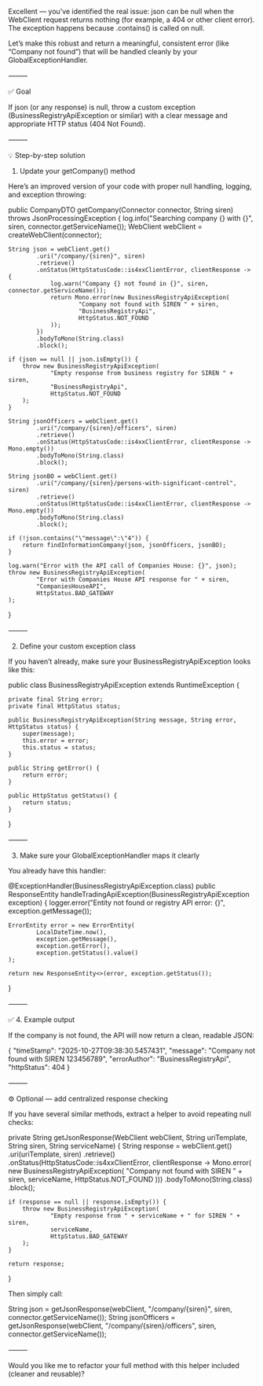 Excellent — you’ve identified the real issue: json can be null when the WebClient request returns nothing (for example, a 404 or other client error). The exception happens because .contains() is called on null.

Let’s make this robust and return a meaningful, consistent error (like “Company not found”) that will be handled cleanly by your GlobalExceptionHandler.

⸻

✅ Goal

If json (or any response) is null, throw a custom exception (BusinessRegistryApiException or similar) with a clear message and appropriate HTTP status (404 Not Found).

⸻

💡 Step-by-step solution

1. Update your getCompany() method

Here’s an improved version of your code with proper null handling, logging, and exception throwing:

public CompanyDTO getCompany(Connector connector, String siren) throws JsonProcessingException {
    log.info("Searching company {} with {}", siren, connector.getServiceName());
    WebClient webClient = createWebClient(connector);

    String json = webClient.get()
            .uri("/company/{siren}", siren)
            .retrieve()
            .onStatus(HttpStatusCode::is4xxClientError, clientResponse -> {
                log.warn("Company {} not found in {}", siren, connector.getServiceName());
                return Mono.error(new BusinessRegistryApiException(
                        "Company not found with SIREN " + siren,
                        "BusinessRegistryApi",
                        HttpStatus.NOT_FOUND
                ));
            })
            .bodyToMono(String.class)
            .block();

    if (json == null || json.isEmpty()) {
        throw new BusinessRegistryApiException(
                "Empty response from business registry for SIREN " + siren,
                "BusinessRegistryApi",
                HttpStatus.NOT_FOUND
        );
    }

    String jsonOfficers = webClient.get()
            .uri("/company/{siren}/officers", siren)
            .retrieve()
            .onStatus(HttpStatusCode::is4xxClientError, clientResponse -> Mono.empty())
            .bodyToMono(String.class)
            .block();

    String jsonBO = webClient.get()
            .uri("/company/{siren}/persons-with-significant-control", siren)
            .retrieve()
            .onStatus(HttpStatusCode::is4xxClientError, clientResponse -> Mono.empty())
            .bodyToMono(String.class)
            .block();

    if (!json.contains("\"message\":\"4")) {
        return findInformationCompany(json, jsonOfficers, jsonBO);
    }

    log.warn("Error with the API call of Companies House: {}", json);
    throw new BusinessRegistryApiException(
            "Error with Companies House API response for " + siren,
            "CompaniesHouseAPI",
            HttpStatus.BAD_GATEWAY
    );
}


⸻

2. Define your custom exception class

If you haven’t already, make sure your BusinessRegistryApiException looks like this:

public class BusinessRegistryApiException extends RuntimeException {

    private final String error;
    private final HttpStatus status;

    public BusinessRegistryApiException(String message, String error, HttpStatus status) {
        super(message);
        this.error = error;
        this.status = status;
    }

    public String getError() {
        return error;
    }

    public HttpStatus getStatus() {
        return status;
    }
}


⸻

3. Make sure your GlobalExceptionHandler maps it clearly

You already have this handler:

@ExceptionHandler(BusinessRegistryApiException.class)
public ResponseEntity<ErrorEntity> handleTradingApiException(BusinessRegistryApiException exception) {
    logger.error("Entity not found or registry API error: {}", exception.getMessage());

    ErrorEntity error = new ErrorEntity(
            LocalDateTime.now(),
            exception.getMessage(),
            exception.getError(),
            exception.getStatus().value()
    );

    return new ResponseEntity<>(error, exception.getStatus());
}


⸻

✅ 4. Example output

If the company is not found, the API will now return a clean, readable JSON:

{
  "timeStamp": "2025-10-27T09:38:30.5457431",
  "message": "Company not found with SIREN 123456789",
  "errorAuthor": "BusinessRegistryApi",
  "httpStatus": 404
}


⸻

⚙️ Optional — add centralized response checking

If you have several similar methods, extract a helper to avoid repeating null checks:

private String getJsonResponse(WebClient webClient, String uriTemplate, String siren, String serviceName) {
    String response = webClient.get()
            .uri(uriTemplate, siren)
            .retrieve()
            .onStatus(HttpStatusCode::is4xxClientError, clientResponse -> Mono.error(
                    new BusinessRegistryApiException(
                            "Company not found with SIREN " + siren,
                            serviceName,
                            HttpStatus.NOT_FOUND
                    )))
            .bodyToMono(String.class)
            .block();

    if (response == null || response.isEmpty()) {
        throw new BusinessRegistryApiException(
                "Empty response from " + serviceName + " for SIREN " + siren,
                serviceName,
                HttpStatus.BAD_GATEWAY
        );
    }

    return response;
}

Then simply call:

String json = getJsonResponse(webClient, "/company/{siren}", siren, connector.getServiceName());
String jsonOfficers = getJsonResponse(webClient, "/company/{siren}/officers", siren, connector.getServiceName());


⸻

Would you like me to refactor your full method with this helper included (cleaner and reusable)?
